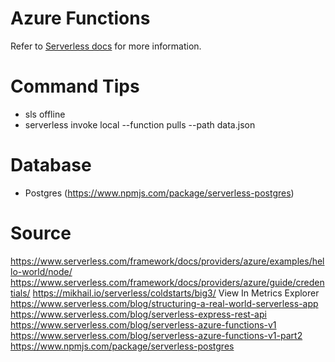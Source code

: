 # Azure Functions
Refer to [Serverless docs](https://serverless.com/framework/docs/providers/azure/guide/intro/) for more information.

# Command Tips
- sls offline
- serverless invoke local --function pulls --path data.json

# Database
- Postgres (https://www.npmjs.com/package/serverless-postgres)

# Source
https://www.serverless.com/framework/docs/providers/azure/examples/hello-world/node/
https://www.serverless.com/framework/docs/providers/azure/guide/credentials/
https://mikhail.io/serverless/coldstarts/big3/
View In Metrics Explorer
https://www.serverless.com/blog/structuring-a-real-world-serverless-app
https://www.serverless.com/blog/serverless-express-rest-api
https://www.serverless.com/blog/serverless-azure-functions-v1
https://www.serverless.com/blog/serverless-azure-functions-v1-part2
https://www.npmjs.com/package/serverless-postgres